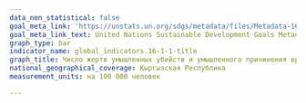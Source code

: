 ```yaml
---
data_non_statistical: false
goal_meta_link: 'https://unstats.un.org/sdgs/metadata/files/Metadata-16-01-01.pdf'
goal_meta_link_text: United Nations Sustainable Development Goals Metadata (PDF 222 KB)
graph_type: bar
indicator_name: global_indicators.16-1-1-title
graph_title: Число жертв умышленных убийств и умышленного причинения вреда здоровью, повлекшее по неосторожности смерть на 100 000 человек
national_geographical_coverage: Кыргызская Республика
measurement_units: на 100 000 человек

---
```

